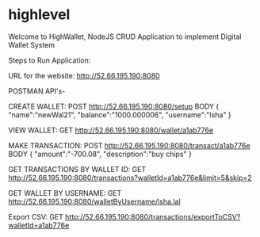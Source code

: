 # highlevel

Welcome to HighWallet, NodeJS CRUD Application to implement Digital Wallet System

Steps to Run Application:

URL for the website: http://52.66.195.190:8080

POSTMAN API's-

CREATE WALLET: POST http://52.66.195.190:8080/setup BODY { "name":"newWal21", "balance":"1000.000006", "username":"Isha" }

VIEW WALLET: GET http://52.66.195.190:8080/wallet/a1ab776e

MAKE TRANSACTION: POST http://52.66.195.190:8080/transact/a1ab776e BODY { "amount":"-700.08", "description":"buy chips" }

GET TRANSACTIONS BY WALLET ID: GET http://52.66.195.190:8080/transactions?walletId=a1ab776e&limit=5&skip=2

GET WALLET BY USERNAME: GET http://52.66.195.190:8080/walletByUsername/isha.lal

Export CSV: GET http://52.66.195.190:8080/transactions/exportToCSV?walletId=a1ab776e
